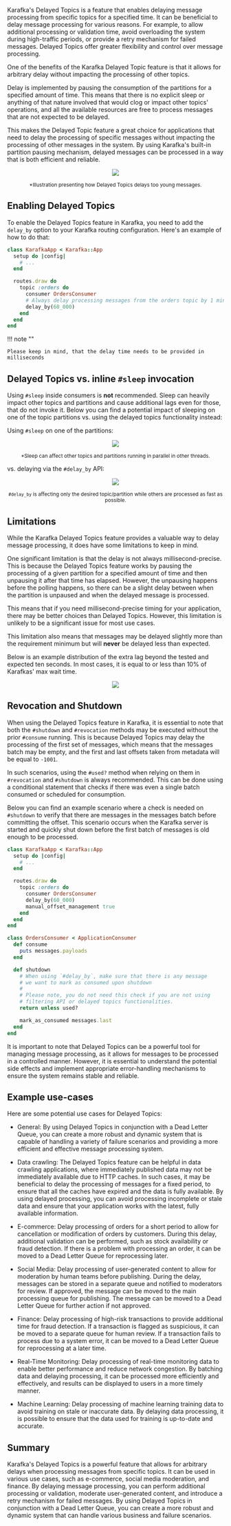Karafka's Delayed Topics is a feature that enables delaying message processing from specific topics for a specified time. It can be beneficial to delay message processing for various reasons. For example, to allow additional processing or validation time, avoid overloading the system during high-traffic periods, or provide a retry mechanism for failed messages. Delayed Topics offer greater flexibility and control over message processing.

One of the benefits of the Karafka Delayed Topic feature is that it allows for arbitrary delay without impacting the processing of other topics. 

Delay is implemented by pausing the consumption of the partitions for a specified amount of time. This means that there is no explicit sleep or anything of that nature involved that would clog or impact other topics' operations, and all the available resources are free to process messages that are not expected to be delayed.

This makes the Delayed Topic feature a great choice for applications that need to delay the processing of specific messages without impacting the processing of other messages in the system. By using Karafka's built-in partition pausing mechanism, delayed messages can be processed in a way that is both efficient and reliable.

<p align="center">
  <img src="https://raw.githubusercontent.com/karafka/misc/master/charts/delayed_topics/flow.svg" />
</p>
<p align="center">
  <small>*Illustration presenting how Delayed Topics delays too young messages.
  </small>
</p>

## Enabling Delayed Topics

To enable the Delayed Topics feature in Karafka, you need to add the `delay_by` option to your Karafka routing configuration. Here's an example of how to do that:

```ruby
class KarafkaApp < Karafka::App
  setup do |config|
    # ...
  end

  routes.draw do
    topic :orders do
      consumer OrdersConsumer
      # Always delay processing messages from the orders topic by 1 minute
      delay_by(60_000)
    end
  end
end
```

!!! note ""

    Please keep in mind, that the delay time needs to be provided in milliseconds

## Delayed Topics vs. inline `#sleep` invocation

Using `#sleep` inside consumers is **not** recommended. Sleep can heavily impact other topics and partitions and cause additional lags even for those, that do not invoke it. Below you can find a potential impact of sleeping on one of the topic partitions vs. using the delayed topics functionality instead:

Using `#sleep` on one of the partitions:

<p align="center">
  <img src="https://raw.githubusercontent.com/karafka/misc/master/charts/delayed_topics/sleep-lag.png" />
</p>
<p align="center">
  <small>*Sleep can affect other topics and partitions running in parallel in other threads.
  </small>
</p>

vs. delaying via the `#delay_by` API:

<p align="center">
  <img src="https://raw.githubusercontent.com/karafka/misc/master/charts/delayed_topics/pause-lag.png" />
</p>
<p align="center">
  <small><code>#delay_by</code> is affecting only the desired topic/partition while others are processed as fast as possible.
  </small>
</p>

## Limitations

While the Karafka Delayed Topics feature provides a valuable way to delay message processing, it does have some limitations to keep in mind.

One significant limitation is that the delay is not always millisecond-precise. This is because the Delayed Topics feature works by pausing the processing of a given partition for a specified amount of time and then unpausing it after that time has elapsed. However, the unpausing happens before the polling happens, so there can be a slight delay between when the partition is unpaused and when the delayed message is processed.

This means that if you need millisecond-precise timing for your application, there may be better choices than Delayed Topics. However, this limitation is unlikely to be a significant issue for most use cases.

This limitation also means that messages may be delayed slightly more than the requirement minimum but will **never** be delayed less than expected.

Below is an example distribution of the extra lag beyond the tested and expected ten seconds. In most cases, it is equal to or less than 10% of Karafkas' max wait time.

<p align="center">
  <img src="https://raw.githubusercontent.com/karafka/misc/master/charts/delayed_topics/histogram.png" />
</p>

## Revocation and Shutdown

When using the Delayed Topics feature in Karafka, it is essential to note that both the `#shutdown` and `#revocation` methods may be executed without the prior `#consume` running. This is because Delayed Topics may delay the processing of the first set of messages, which means that the messages batch may be empty, and the first and last offsets taken from metadata will be equal to `-1001`.

In such scenarios, using the `#used?` method when relying on them in `#revocation` and `#shutdown` is always recommended. This can be done using a conditional statement that checks if there was even a single batch consumed or scheduled for consumption.

Below you can find an example scenario where a check is needed on `#shutdown` to verify that there are messages in the messages batch before committing the offset. This scenario occurs when the Karafka server is started and quickly shut down before the first batch of messages is old enough to be processed.

```ruby
class KarafkaApp < Karafka::App
  setup do |config|
    # ...
  end

  routes.draw do
    topic :orders do
      consumer OrdersConsumer
      delay_by(60_000)
      manual_offset_management true
    end
  end
end

class OrdersConsumer < ApplicationConsumer
  def consume
    puts messages.payloads
  end

  def shutdown
    # When using `#delay_by`, make sure that there is any message
    # we want to mark as consumed upon shutdown
    #
    # Please note, you do not need this check if you are not using
    # filtering API or delayed topics functionalities.
    return unless used?

    mark_as_consumed messages.last
  end
end
```

It is important to note that Delayed Topics can be a powerful tool for managing message processing, as it allows for messages to be processed in a controlled manner. However, it is essential to understand the potential side effects and implement appropriate error-handling mechanisms to ensure the system remains stable and reliable.

## Example use-cases

Here are some potential use cases for Delayed Topics:

- General: By using Delayed Topics in conjunction with a Dead Letter Queue, you can create a more robust and dynamic system that is capable of handling a variety of failure scenarios and providing a more efficient and effective message processing system.

- Data crawling: The Delayed Topics feature can be helpful in data crawling applications, where immediately published data may not be immediately available due to HTTP caches. In such cases, it may be beneficial to delay the processing of messages for a fixed period, to ensure that all the caches have expired and the data is fully available. By using delayed processing, you can avoid processing incomplete or stale data and ensure that your application works with the latest, fully available information.

- E-commerce: Delay processing of orders for a short period to allow for cancellation or modification of orders by customers. During this delay, additional validation can be performed, such as stock availability or fraud detection. If there is a problem with processing an order, it can be moved to a Dead Letter Queue for reprocessing later.

- Social Media: Delay processing of user-generated content to allow for moderation by human teams before publishing. During the delay, messages can be stored in a separate queue and notified to moderators for review. If approved, the message can be moved to the main processing queue for publishing. The message can be moved to a Dead Letter Queue for further action if not approved.

- Finance: Delay processing of high-risk transactions to provide additional time for fraud detection. If a transaction is flagged as suspicious, it can be moved to a separate queue for human review. If a transaction fails to process due to a system error, it can be moved to a Dead Letter Queue for reprocessing at a later time.

- Real-Time Monitoring: Delay processing of real-time monitoring data to enable better performance and reduce network congestion. By batching data and delaying processing, it can be processed more efficiently and effectively, and results can be displayed to users in a more timely manner.

- Machine Learning: Delay processing of machine learning training data to avoid training on stale or inaccurate data. By delaying data processing, it is possible to ensure that the data used for training is up-to-date and accurate.

## Summary

Karafka's Delayed Topics is a powerful feature that allows for arbitrary delays when processing messages from specific topics. It can be used in various use cases, such as e-commerce, social media moderation, and finance. By delaying message processing, you can perform additional processing or validation, moderate user-generated content, and introduce a retry mechanism for failed messages. By using Delayed Topics in conjunction with a Dead Letter Queue, you can create a more robust and dynamic system that can handle various business and failure scenarios.
